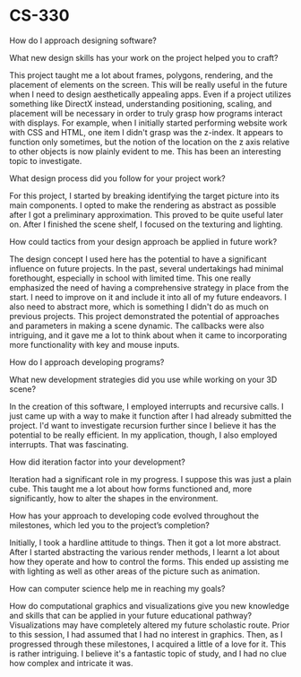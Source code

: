 # CS-330

How do I approach designing software? 

What new design skills has your work on the project helped you to craft? 

This project taught me a lot about frames, polygons, rendering, and the placement of elements on the screen. This will be really useful in the future when I need to design aesthetically appealing apps. Even if a project utilizes something like DirectX instead, understanding positioning, scaling, and placement will be necessary in order to truly grasp how programs interact with displays. For example, when I initially started performing website work with CSS and HTML, one item I didn't grasp was the z-index. It appears to function only sometimes, but the notion of the location on the z axis relative to other objects is now plainly evident to me. This has been an interesting topic to investigate.

What design process did you follow for your project work? 

For this project, I started by breaking identifying the target picture into its main components. I opted to make the rendering as abstract as possible after I got a preliminary approximation. This proved to be quite useful later on. After I finished the scene shelf, I focused on the texturing and lighting.

How could tactics from your design approach be applied in future work? 

The design concept I used here has the potential to have a significant influence on future projects. In the past, several undertakings had minimal forethought, especially in school with limited time. This one really emphasized the need of having a comprehensive strategy in place from the start. I need to improve on it and include it into all of my future endeavors. I also need to abstract more, which is something I didn't do as much on previous projects. This project demonstrated the potential of approaches and parameters in making a scene dynamic. The callbacks were also intriguing, and it gave me a lot to think about when it came to incorporating more functionality with key and mouse inputs.

How do I approach developing programs? 

What new development strategies did you use while working on your 3D scene? 

In the creation of this software, I employed interrupts and recursive calls. I just came up with a way to make it function after I had already submitted the project. I'd want to investigate recursion further since I believe it has the potential to be really efficient. In my application, though, I also employed interrupts. That was fascinating.

How did iteration factor into your development? 

Iteration had a significant role in my progress. I suppose this was just a plain cube. This taught me a lot about how forms functioned and, more significantly, how to alter the shapes in the environment.

How has your approach to developing code evolved throughout the milestones, which led you to the project’s completion? 

Initially, I took a hardline attitude to things. Then it got a lot more abstract. After I started abstracting the various render methods, I learnt a lot about how they operate and how to control the forms. This ended up assisting me with lighting as well as other areas of the picture such as animation.


How can computer science help me in reaching my goals? 

How do computational graphics and visualizations give you new knowledge and skills that can be applied in your future educational pathway? 
Visualizations may have completely altered my future scholastic route. Prior to this session, I had assumed that I had no interest in graphics. Then, as I progressed through these milestones, I acquired a little of a love for it. This is rather intriguing. I believe it's a fantastic topic of study, and I had no clue how complex and intricate it was.
